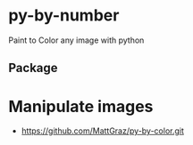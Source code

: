 # py-by-number
Paint to Color any image with python


## Package
# Manipulate images
- https://github.com/MattGraz/py-by-color.git
